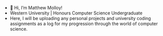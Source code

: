 - 👋 Hi, I’m Matthew Molloy!
- Western University | Honours Computer Science Undergraduate
- Here, I will be uploading any personal projects and university coding assignments as a log for my progression through the world of computer science.
<!---
Mole-Oy/Mole-Oy is a ✨ special ✨ repository because its `README.md` (this file) appears on your GitHub profile.
You can click the Preview link to take a look at your changes.
--->
